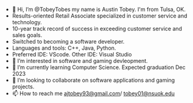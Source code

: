 - 👋 Hi, I’m @TobeyTobes my name is Austin Tobey. I'm from Tulsa, OK. 
- Results-oriented Retail Associate specialized in customer service and technology. 
- 10-year track record of success in exceeding customer service and sales goals. 
- Switched to becoming a software developer.
- Languages and tools: C++, Java, Python. 
- Preferred IDE: VScode. Other IDE: Visual Studio
- 👀 I’m interested in software and gaming devleopment.
- 🌱 I’m currently learning Computer Science. Expected graduation Dec 2023
- 💞️ I’m looking to collaborate on software applications and gaming projects.
- 📫 How to reach me ajtobey93@gmail.com/ tobey01@nsuok.edu

<!---
TobeyTobes/TobeyTobes is a ✨ special ✨ repository because its `README.md` (this file) appears on your GitHub profile.
You can click the Preview link to take a look at your changes.
--->
